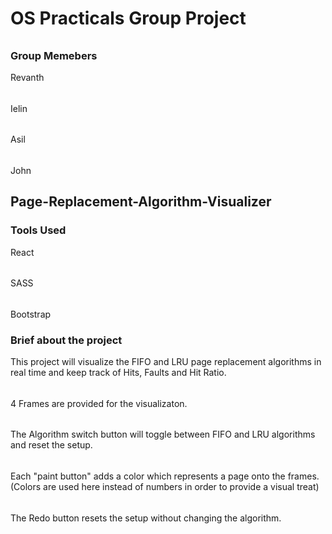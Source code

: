 # OS Practicals Group Project
######
### Group Memebers
Revanth
######
Ielin
######
Asil
######
John

## Page-Replacement-Algorithm-Visualizer
### Tools Used
React
######
SASS
######
Bootstrap

### Brief about the project
This project will visualize the FIFO and LRU page replacement algorithms in real time and keep track of Hits, Faults and Hit Ratio.
######
4 Frames are provided for the visualizaton.
######
The Algorithm switch button will toggle between FIFO and LRU algorithms and reset the setup.
######
Each "paint button" adds a color which represents a page onto the frames. (Colors are used here instead of numbers in order to provide a visual treat)
######
The Redo button resets the setup without changing the algorithm.
